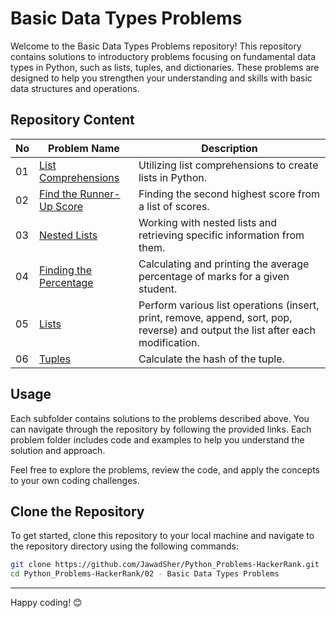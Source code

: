# Basic Data Types Problems

Welcome to the Basic Data Types Problems repository! This repository contains solutions to introductory problems focusing on fundamental data types in Python, such as lists, tuples, and dictionaries. These problems are designed to help you strengthen your understanding and skills with basic data structures and operations.

## Repository Content
| No | Problem Name | Description |
|---|---|---|
| 01 | [List Comprehensions](https://github.com/JawadSher/Python_Problems-HackerRank/tree/main/02%20-%20Basic%20Data%20Types%20Problems/01%20-%20List%20Comprehensions) | Utilizing list comprehensions to create lists in Python. |
| 02 | [Find the Runner-Up Score](https://github.com/JawadSher/Python_Problems-HackerRank/tree/main/02%20-%20Basic%20Data%20Types%20Problems/02%20-%20Find%20the%20Runner-Up%20Score) | Finding the second highest score from a list of scores. |
| 03 | [Nested Lists](https://github.com/JawadSher/Python_Problems-HackerRank/tree/main/02%20-%20Basic%20Data%20Types%20Problems/03%20-%20Nested%20Lists) | Working with nested lists and retrieving specific information from them. |
| 04 | [Finding the Percentage](https://github.com/JawadSher/Python_Problems-HackerRank/tree/main/02%20-%20Basic%20Data%20Types%20Problems/04%20-%20Finding%20the%20Percentage) | Calculating and printing the average percentage of marks for a given student. |
| 05 | [Lists](https://github.com/JawadSher/Python_Problems-HackerRank/tree/main/02%20-%20Basic%20Data%20Types%20Problems/05%20-%20Lists) | Perform various list operations (insert, print, remove, append, sort, pop, reverse) and output the list after each modification. |
| 06 | [Tuples](https://github.com/JawadSher/Python_Problems-HackerRank/tree/main/02%20-%20Basic%20Data%20Types%20Problems/06%20-%20Tuples) | Calculate the hash of the tuple. |

## Usage

Each subfolder contains solutions to the problems described above. You can navigate through the repository by following the provided links. Each problem folder includes code and examples to help you understand the solution and approach.

Feel free to explore the problems, review the code, and apply the concepts to your own coding challenges.

## Clone the Repository

To get started, clone this repository to your local machine and navigate to the repository directory using the following commands:

```bash
git clone https://github.com/JawadSher/Python_Problems-HackerRank.git
cd Python_Problems-HackerRank/02 - Basic Data Types Problems
```

---
Happy coding! 😊
